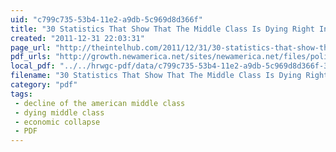 ```yaml
---
uid: "c799c735-53b4-11e2-a9db-5c969d8d366f"
title: "30 Statistics That Show That The Middle Class Is Dying Right In Front Of Our Eyes As We Enter 2012 :"
created: "2011-12-31 22:03:31"
page_url: "http://theintelhub.com/2011/12/31/30-statistics-that-show-that-the-middle-class-is-dying-right-in-front-of-our-eyes-as-we-enter-2012/"
pdf_urls: "http://growth.newamerica.net/sites/newamerica.net/files/policydocs/26-04-11%20Middle%20Class%20Under%20Stress.pdf"
local_pdf: "../../hrwgc-pdf/data/c799c735-53b4-11e2-a9db-5c969d8d366f-30-statistics-that-show-that-the-middle-class-is-dying-right-in-front-of-our-eyes-as-we-enter-2012.pdf"
filename: "30 Statistics That Show That The Middle Class Is Dying Right In Front Of Our Eyes As We Enter 2012 :.html"
category: "pdf"
tags: 
 - decline of the american middle class
 - dying middle class
 - economic collapse
 - PDF
---
```

